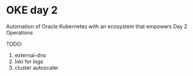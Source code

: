 # OKE day 2

Automation of Oracle Kubernetes with an ecosystem that empowers Day 2 Operations

TODO:
1. external-dns
2. loki for logs
3. cluster autoscaler
